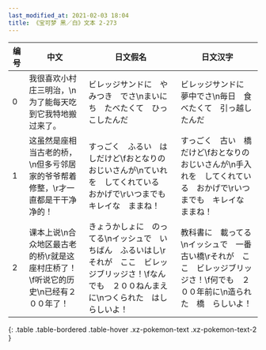 ```yaml
---
last_modified_at: 2021-02-03 18:04
title: 《宝可梦 黑／白》文本 2-273
---
```

| 编号 | 中文 | 日文假名 | 日文汉字 |
| ---- | ---- | ---- | --- |
| 0 | 我很喜欢小村庄三明治，\n为了能每天吃到它我特地搬过来了。 | ビレッジサンドに　やみつき　でさ\nまいにち　たべたくて　ひっこしたんだ | ビレッジサンドに　夢中でさ\n毎日　食べたくて　引っ越したんだ |
| 1 | 这虽然是座相当古老的桥，\n但多亏邻居家的爷爷帮着修整，\r才一直都是干干净净的！ | すっごく　ふるい　はしだけど\fおとなりの　おじいさんが\nていれを　してくれている　おかげで\rいつまでも　キレイな　ままね！ | すっごく　古い　橋だけど\fおとなりの　おじいさんが\n手入れを　してくれている　おかげで\rいつまでも　キレイな　ままね！ |
| 2 | 课本上说\n合众地区最古老的桥\r就是这座村庄桥了！\f听说它的历史\n已经有２００年了！ | きょうかしょに　のってる\nイッシュで　いちばん　ふるいはし\rそれが　ここ　ビレッジブリッジさ！\fなんでも　２００ねんまえに\nつくられた　はし　らしいよ！ | 教科書に　載ってる\nイッシュで　一番　古い橋\rそれが　ここ　ビレッジブリッジさ！\f何でも　２００年前に\n造られた　橋　らしいよ！ |
{: .table .table-bordered .table-hover .xz-pokemon-text .xz-pokemon-text-2 }